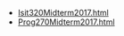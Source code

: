 * [Isit320Midterm2017.html](Isit320Midterm2017.html)
* [Prog270Midterm2017.html](Prog270Midterm2017.html)